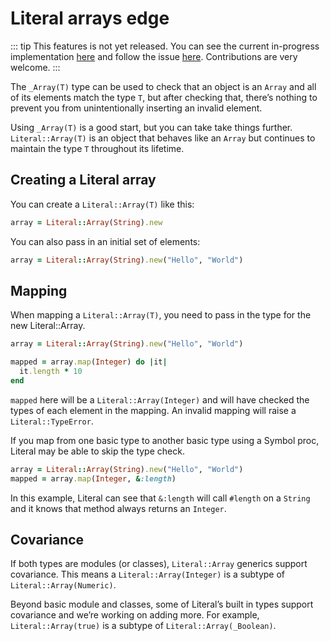 # Literal arrays <Badge type="warning">edge</Badge>

::: tip
This features is not yet released. You can see the current in-progress implementation [here](https://github.com/joeldrapper/literal/blob/main/lib/literal/array.rb) and follow the issue [here](https://github.com/joeldrapper/literal/issues/134). Contributions are very welcome.
:::

The `_Array(T)` type can be used to check that an object is an `Array` and all of its elements match the type `T`, but after checking that, there’s nothing to prevent you from unintentionally inserting an invalid element.

Using `_Array(T)` is a good start, but you can take take things further. `Literal::Array(T)` is an object that behaves like an `Array` but continues to maintain the type `T` throughout its lifetime.

## Creating a Literal array

You can create a `Literal::Array(T)` like this:

```ruby
array = Literal::Array(String).new
```

You can also pass in an initial set of elements:

```ruby
array = Literal::Array(String).new("Hello", "World")
```

## Mapping

When mapping a `Literal::Array(T)`, you need to pass in the type for the new Literal::Array.

```ruby
array = Literal::Array(String).new("Hello", "World")

mapped = array.map(Integer) do |it|
  it.length * 10
end
```

`mapped` here will be a `Literal::Array(Integer)` and will have checked the types of each element in the mapping. An invalid mapping will raise a `Literal::TypeError`.

If you map from one basic type to another basic type using a Symbol proc, Literal may be able to skip the type check.

```ruby
array = Literal::Array(String).new("Hello", "World")
mapped = array.map(Integer, &:length)
```

In this example, Literal can see that `&:length` will call `#length` on a `String` and it knows that method always returns an `Integer`.

## Covariance

If both types are modules (or classes), `Literal::Array` generics support covariance. This means a `Literal::Array(Integer)` is a subtype of `Literal::Array(Numeric)`.

Beyond basic module and classes, some of Literal’s built in types support covariance and we’re working on adding more. For example, `Literal::Array(true)` is a subtype of `Literal::Array(_Boolean)`.
